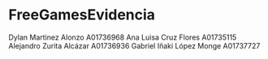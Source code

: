 ﻿# FreeGamesEvidencia

Dylan Martinez Alonzo A01736968
Ana Luisa Cruz Flores A01735115
Alejandro Zurita Alcázar A01736936
Gabriel Iñaki López Monge A01737727
